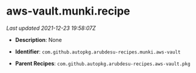 # aws-vault.munki.recipe

_Last updated 2021-12-23 19:58:07Z_

- **Description**: None

- **Identifier**: `com.github.autopkg.arubdesu-recipes.munki.aws-vault`

- **Parent Recipes**: `com.github.autopkg.arubdesu-recipes.aws-vault.pkg`
